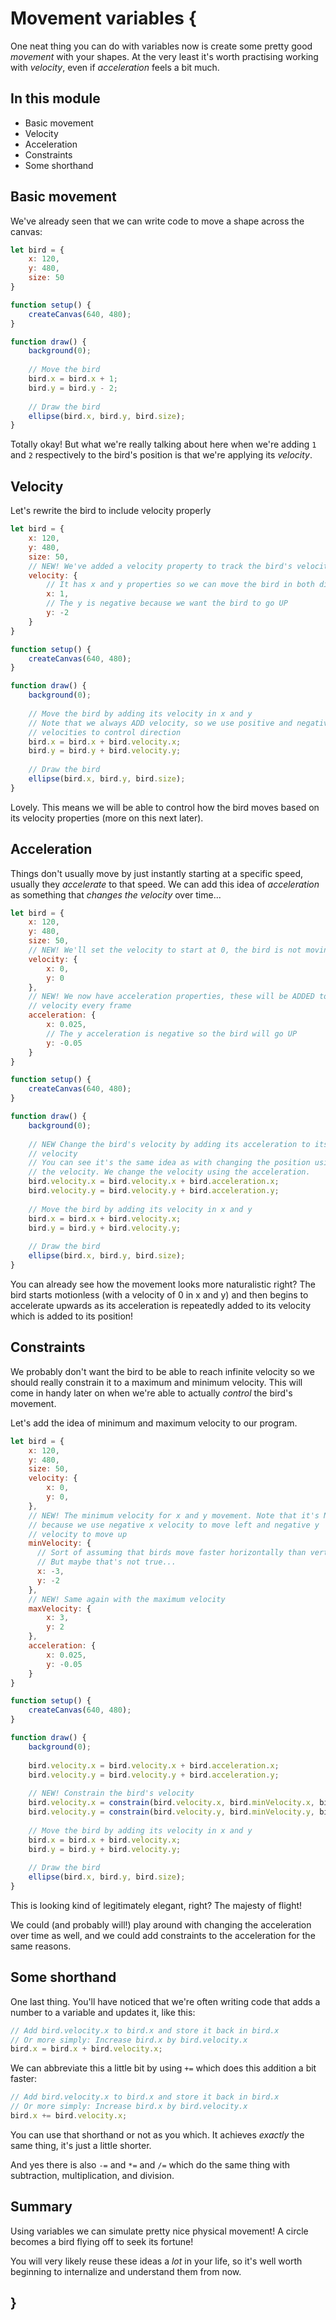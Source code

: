 # Movement variables {
   
One neat thing you can do with variables now is create some pretty good *movement* with your shapes. At the very least it's worth practising working with *velocity*, even if *acceleration* feels a bit much.

## In this module

- Basic movement
- Velocity
- Acceleration
- Constraints
- Some shorthand

## Basic movement

We've already seen that we can write code to move a shape across the canvas:

```javascript
let bird = {
    x: 120,
    y: 480,
    size: 50
}

function setup() {
    createCanvas(640, 480);
}

function draw() {
    background(0);
    
    // Move the bird
    bird.x = bird.x + 1;
    bird.y = bird.y - 2;
    
    // Draw the bird
    ellipse(bird.x, bird.y, bird.size);
}
```

Totally okay! But what we're really talking about here when we're adding `1` and `2` respectively to the bird's position is that we're applying its *velocity*.

## Velocity

Let's rewrite the bird to include velocity properly

```javascript
let bird = {
    x: 120,
    y: 480,
    size: 50,
    // NEW! We've added a velocity property to track the bird's velocity
    velocity: {
        // It has x and y properties so we can move the bird in both directions
        x: 1,
        // The y is negative because we want the bird to go UP
        y: -2
    }
}

function setup() {
    createCanvas(640, 480);
}

function draw() {
    background(0);
    
    // Move the bird by adding its velocity in x and y
    // Note that we always ADD velocity, so we use positive and negative
    // velocities to control direction
    bird.x = bird.x + bird.velocity.x;
    bird.y = bird.y + bird.velocity.y;
    
    // Draw the bird
    ellipse(bird.x, bird.y, bird.size);
}
```

Lovely. This means we will be able to control how the bird moves based on its velocity properties (more on this next later).

## Acceleration

Things don't usually move by just instantly starting at a specific speed, usually they *accelerate* to that speed. We can add this idea of *acceleration* as something that *changes the velocity* over time...

```javascript
let bird = {
    x: 120,
    y: 480,
    size: 50,
    // NEW! We'll set the velocity to start at 0, the bird is not moving
    velocity: {
        x: 0,
        y: 0
    },
    // NEW! We now have acceleration properties, these will be ADDED to the
    // velocity every frame
    acceleration: {
        x: 0.025,
        // The y acceleration is negative so the bird will go UP
        y: -0.05
    }
}

function setup() {
    createCanvas(640, 480);
}

function draw() {
    background(0);
    
    // NEW Change the bird's velocity by adding its acceleration to its
    // velocity
    // You can see it's the same idea as with changing the position using
    // the velocity. We change the velocity using the acceleration.
    bird.velocity.x = bird.velocity.x + bird.acceleration.x;
    bird.velocity.y = bird.velocity.y + bird.acceleration.y;
    
    // Move the bird by adding its velocity in x and y
    bird.x = bird.x + bird.velocity.x;
    bird.y = bird.y + bird.velocity.y;
    
    // Draw the bird
    ellipse(bird.x, bird.y, bird.size);
}
```

You can already see how the movement looks more naturalistic right? The bird starts motionless (with a velocity of 0 in x and y) and then begins to accelerate upwards as its acceleration is repeatedly added to its velocity which is added to its position!

## Constraints
    
We probably don't want the bird to be able to reach infinite velocity so we should really constrain it to a maximum and minimum velocity. This will come in handy later on when we're able to actually *control* the bird's movement.

Let's add the idea of minimum and maximum velocity to our program.

```javascript
let bird = {
    x: 120,
    y: 480,
    size: 50,
    velocity: {
        x: 0,
        y: 0,
    },
    // NEW! The minimum velocity for x and y movement. Note that it's NOT ZERO
    // because we use negative x velocity to move left and negative y
    // velocity to move up
    minVelocity: {
      // Sort of assuming that birds move faster horizontally than vertically...
      // But maybe that's not true...
      x: -3,
      y: -2  
    },
    // NEW! Same again with the maximum velocity
    maxVelocity: {
        x: 3,
        y: 2
    },
    acceleration: {
        x: 0.025,
        y: -0.05
    }
}

function setup() {
    createCanvas(640, 480);
}

function draw() {
    background(0);
    
    bird.velocity.x = bird.velocity.x + bird.acceleration.x;
    bird.velocity.y = bird.velocity.y + bird.acceleration.y;
    
    // NEW! Constrain the bird's velocity
    bird.velocity.x = constrain(bird.velocity.x, bird.minVelocity.x, bird.maxVelocity.x);
    bird.velocity.y = constrain(bird.velocity.y, bird.minVelocity.y, bird.maxVelocity.y);
    
    // Move the bird by adding its velocity in x and y
    bird.x = bird.x + bird.velocity.x;
    bird.y = bird.y + bird.velocity.y;
    
    // Draw the bird
    ellipse(bird.x, bird.y, bird.size);
}
```

This is looking kind of legitimately elegant, right? The majesty of flight!

We could (and probably will!) play around with changing the acceleration over time as well, and we could add constraints to the acceleration for the same reasons.

## Some shorthand

One last thing. You'll have noticed that we're often writing code that adds a number to a variable and updates it, like this:

```javascript
// Add bird.velocity.x to bird.x and store it back in bird.x
// Or more simply: Increase bird.x by bird.velocity.x
bird.x = bird.x + bird.velocity.x;
```

We can abbreviate this a little bit by using `+=` which does this addition a bit faster:

```javascript
// Add bird.velocity.x to bird.x and store it back in bird.x
// Or more simply: Increase bird.x by bird.velocity.x
bird.x += bird.velocity.x;
```

You can use that shorthand or not as you which. It achieves *exactly* the same thing, it's just a little shorter.

And yes there is also `-=` and `*=` and `/=` which do the same thing with subtraction, multiplication, and division.

## Summary
    
Using variables we can simulate pretty nice physical movement! A circle becomes a bird flying off to seek its fortune!

You will very likely reuse these ideas a *lot* in your life, so it's well worth beginning to internalize and understand them from now.
    
## }